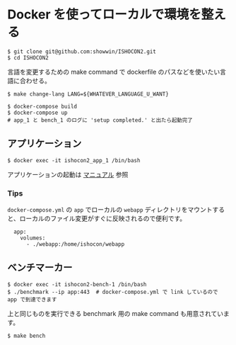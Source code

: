 # Docker を使ってローカルで環境を整える

```
$ git clone git@github.com:showwin/ISHOCON2.git
$ cd ISHOCON2
```

言語を変更するための make command で dockerfile のパスなどを使いたい言語に合わせる。

```
$ make change-lang LANG=${WHATEVER_LANGUAGE_U_WANT}
```

```
$ docker-compose build
$ docker-compose up
# app_1 と bench_1 のログに 'setup completed.' と出たら起動完了
```

## アプリケーション

```
$ docker exec -it ishocon2_app_1 /bin/bash
```

アプリケーションの起動は [マニュアル](https://github.com/showwin/ISHOCON2/blob/master/doc/manual.md) 参照


### Tips

`docker-compose.yml` の `app` でローカルの `webapp` ディレクトリをマウントすると、ローカルのファイル変更がすぐに反映されるので便利です。
```
  app:
    volumes:
      - ./webapp:/home/ishocon/webapp
```

## ベンチマーカー

```
$ docker exec -it ishocon2-bench-1 /bin/bash
$ ./benchmark --ip app:443  # docker-compose.yml で link しているので app で到達できます
```

上と同じものを実行できる benchmark 用の make command も用意されています。

```
$ make bench
```
